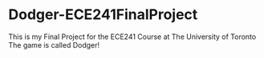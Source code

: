 # Dodger-ECE241FinalProject
This is my Final Project for the ECE241 Course at The University of Toronto
The game is called Dodger!
